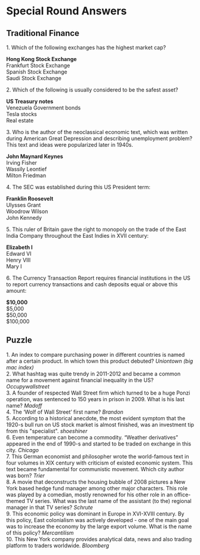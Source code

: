 ﻿# Special Round Answers 

## Traditional Finance

1\. Which of the following exchanges has the highest market cap? 

**Hong Kong Stock Exchange**<br/>
Frankfurt Stock Exchange<br/>
Spanish Stock Exchange<br/>
Saudi Stock Exchange<br/>

2\. Which of the following is usually considered to be the safest asset?

**US Treasury notes**<br/>
Venezuela Government bonds<br/>
Tesla stocks<br/>
Real estate<br/>

3\. Who is the author of the neoclassical economic text, which was written during American Great Depression and describing unemployment problem? This text and ideas were popularized later in 1940s.
 
**John Maynard Keynes**<br/>
Irving Fisher<br/>
Wassily Leontief<br/>
Milton Friedman<br/>

4\. The SEC was established during this US President term:

**Franklin Roosevelt**<br/>
Ulysses Grant<br/>
Woodrow Wilson<br/>
John Kennedy<br/>

5\. This  ruler of Britain gave the right to monopoly on the trade of the East India Company throughout the East Indies in XVII century:

**Elizabeth I**<br/>
Edward VI<br/>
Henry VIII<br/>
Mary I<br/>

6\. The Currency Transaction Report requires financial institutions in the US to report currency transactions and cash deposits equal or above this amount:

**$10,000**<br/>
$5,000<br/>
$50,000<br/>
$100,000<br/>
 
## Puzzle

1\. An index to compare purchasing power in different countries is named after a certain product. In which town this product debuted? *Uniontown (big mac index)*<br/>
2\. What hashtag was quite trendy in 2011-2012 and became a common name for a movement against financial inequality in the US? *Occupywallstreet*<br/>
3\. A founder of respected Wall Street firm which turned to be a huge Ponzi operation, was sentenced to 150 years in prison in 2009. What is his last name? *Madoff*<br/>
4\. The ‘Wolf of Wall Street’ first name? *Brandon*<br/>
5\. According to a historical anecdote, the most evident symptom that the 1920-s bull run on US stock market is almost finished, was an investment tip from this "specialist". *shoeshiner*<br/>
6\. Even temperature can become a commodity. “Weather derivatives” appeared in the end of 1990-s and started to be traded on exchange in this city. *Chicago*<br/> 
7\. This German economist and philosopher wrote the world-famous text in four volumes in XIX century with criticism of existed economic system. This text became fundamental for communistic movement. Which city author was born? *Trier*<br/> 
8\. A movie that deconstructs the housing bubble of 2008 pictures a New York based hedge fund manager among other major characters. This role was played by a comedian, mostly renowned for his other role in an office-themed TV series. What was the last name of the assistant (to the) regional manager in that TV series? *Schrute*<br/>
9\. This economic policy was dominant in Europe in XVI-XVIII century. By this policy, East colonialism was actively developed - one of the main goal was to increase the economy by the large export volume. What is the name of this policy? *Mercantilism*<br/>
10\. This New York company provides analytical data, news and also trading platform to traders worldwide. *Bloomberg*<br/>  